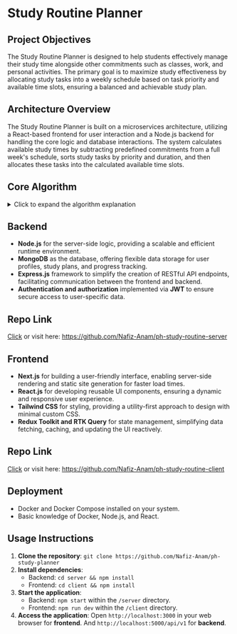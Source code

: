 # Study Routine Planner

## Project Objectives

The Study Routine Planner is designed to help students effectively manage their study time alongside other commitments such as classes, work, and personal activities. The primary goal is to maximize study effectiveness by allocating study tasks into a weekly schedule based on task priority and available time slots, ensuring a balanced and achievable study plan.

## Architecture Overview

The Study Routine Planner is built on a microservices architecture, utilizing a React-based frontend for user interaction and a Node.js backend for handling the core logic and database interactions. The system calculates available study times by subtracting predefined commitments from a full week's schedule, sorts study tasks by priority and duration, and then allocates these tasks into the calculated available time slots.

## Core Algorithm

<details>
<summary>Click to expand the algorithm explanation</summary>

### Step 1: Calculate Available Time Slots

-   Initially, all days are assumed to be fully available for study.
-   The algorithm subtracts blocked time slots from the full weekly schedule to calculate available time slots.

### Step 2: Consolidate Available Time

-   Adjusts the available time slots for each day based on blocked time slots, accurately accounting for busy times.

### Step 3: Sort Tasks by Priority and Duration

-   Sorts tasks by priority (high, medium, low) and duration, prioritizing important and shorter tasks.

### Step 4: Allocate Tasks to Time Slots

-   Distributes tasks across available days, ensuring no single day is overloaded.
-   Prioritizes allocation based on task priority and available time, moving unallocated tasks to a review list.

This algorithm ensures a balanced and realistic study schedule, accommodating existing commitments and prioritizing tasks effectively to maximize study time.

</details>

## Backend

-   **Node.js** for the server-side logic, providing a scalable and efficient runtime environment.
-   **MongoDB** as the database, offering flexible data storage for user profiles, study plans, and progress tracking.
-   **Express.js** framework to simplify the creation of RESTful API endpoints, facilitating communication between the frontend and backend.
-   **Authentication and authorization** implemented via **JWT** to ensure secure access to user-specific data.

## Repo Link

[Click](https://github.com/Nafiz-Anam/ph-study-routine-server) or visit here: https://github.com/Nafiz-Anam/ph-study-routine-server

## Frontend

-   **Next.js** for building a user-friendly interface, enabling server-side rendering and static site generation for faster load times.
-   **React.js** for developing reusable UI components, ensuring a dynamic and responsive user experience.
-   **Tailwind CSS** for styling, providing a utility-first approach to design with minimal custom CSS.
-   **Redux Toolkit and RTK Query** for state management, simplifying data fetching, caching, and updating the UI reactively.

## Repo Link

[Click](https://github.com/Nafiz-Anam/ph-study-routine-client) or visit here: https://github.com/Nafiz-Anam/ph-study-routine-client

## Deployment

-   Docker and Docker Compose installed on your system.
-   Basic knowledge of Docker, Node.js, and React.

## Usage Instructions

1. **Clone the repository**: `git clone https://github.com/Nafiz-Anam/ph-study-planner`
2. **Install dependencies**:
    - Backend: `cd server && npm install`
    - Frontend: `cd client && npm install`
3. **Start the application**:
    - Backend: `npm start` within the `/server` directory.
    - Frontend: `npm run dev` within the `/client` directory.
4. **Access the application**: Open `http://localhost:3000` in your web browser for **frontend**. And `http://localhost:5000/api/v1` for **backend**.


